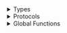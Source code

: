 <details>
<summary>Types</summary>

  - [CommonError](./CommonError)
  - [Dependency](./Dependency)
  - [SurfGenError](./SurfGenError)

</details>

<details>
<summary>Protocols</summary>

  - [FileProvider](./FileProvider)

</details>

<details>
<summary>Global Functions</summary>

  - [wrap(\_:message:)](./wrap\(_:message:\))

</details>
